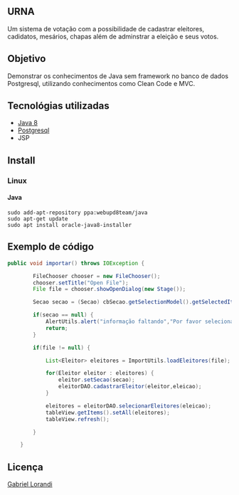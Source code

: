 ## URNA

Um sistema de votação com a possibilidade de cadastrar eleitores, cadidatos, mesários, chapas além de adminstrar a eleição e seus votos.

## Objetivo

Demonstrar os conhecimentos de Java sem framework no banco de dados Postgresql, utilizando conhecimentos como Clean Code e MVC.

## Tecnológias utilizadas

- [Java 8](https://java.com/)
- [Postgresql](https://www.postgresql.org/)
- JSP

## Install
### Linux
#### Java

```shell
sudo add-apt-repository ppa:webupd8team/java
sudo apt-get update
sudo apt install oracle-java8-installer
```
## Exemplo de código

```Java
public void importar() throws IOException {

        FileChooser chooser = new FileChooser();
        chooser.setTitle("Open File");
        File file = chooser.showOpenDialog(new Stage());

        Secao secao = (Secao) cbSecao.getSelectionModel().getSelectedItem();

        if(secao == null) {
            AlertUtils.alert("informação faltando","Por favor selecionar uma seção para cadastro", Alert.AlertType.WARNING);
            return;
        }

        if(file != null) {

            List<Eleitor> eleitores = ImportUtils.loadEleitores(file);

            for(Eleitor eleitor : eleitores) {
                eleitor.setSecao(secao);
                eleitorDAO.cadastrarEleitor(eleitor,eleicao);
            }

            eleitores = eleitorDAO.selecionarEleitores(eleicao);
            tableView.getItems().setAll(eleitores);
            tableView.refresh();

        }

    }
```

## Licença

[Gabriel Lorandi](https://www.linkedin.com/in/gabriel-lorandi/)

